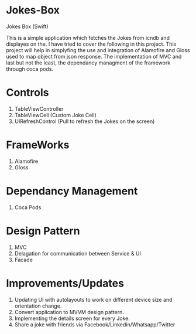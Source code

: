 # Jokes-Box
Jokes Box (Swift)

This is a simple application which fetches the Jokes from icndb and displayes on the. I have tried to cover the following in this project. This project will help in simplyfing the use and integration of Alamofire and Gloss used to map object from json response. The implementation of MVC and last but not the least, the dependancy managment of the framework through coca pods.

# Controls
 1. TableViewController
 2. TableViewCell (Custom Joke Cell)
 3. UIRefreshControl (Pull to refresh the Jokes on the screen)
 
# FrameWorks
 1. Alamofire
 2. Gloss

# Dependancy Management
 1. Coca Pods

# Design Pattern
 1. MVC
 2. Delagation for communication between Service & UI
 3. Facade

# Improvements/Updates
 1. Updating UI with autolayouts to work on different device size and orientation change.
 2. Convert application to MVVM design pattern.
 3. Implementing the details screen for every Joke.
 4. Share a joke with friends via Facebook/Linkedin/Whatsapp/Twitter
